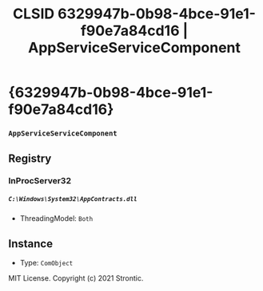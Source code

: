 ﻿---
title: "CLSID 6329947b-0b98-4bce-91e1-f90e7a84cd16 | AppServiceServiceComponent"
excerpt: What is COM-Object CLSID 6329947b-0b98-4bce-91e1-f90e7a84cd16?
---

# {6329947b-0b98-4bce-91e1-f90e7a84cd16}

### `AppServiceServiceComponent`

## Registry


### InProcServer32

##### `C:\Windows\System32\AppContracts.dll`
* ThreadingModel: `Both`

## Instance

* Type: `ComObject`

MIT License. Copyright (c) 2021 Strontic.


